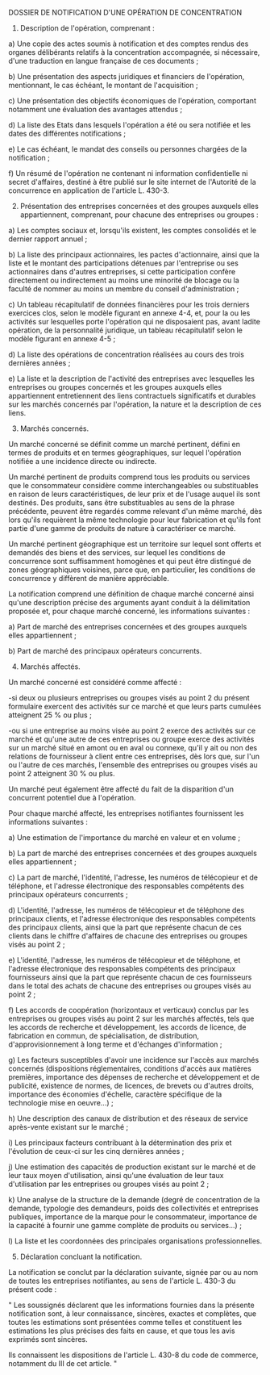 DOSSIER DE NOTIFICATION D'UNE OPÉRATION DE CONCENTRATION

1. Description de l'opération, comprenant :

a) Une copie des actes soumis à notification et des comptes rendus des organes délibérants relatifs à la concentration accompagnée, si nécessaire, d'une traduction en langue française de ces documents ;

b) Une présentation des aspects juridiques et financiers de l'opération, mentionnant, le cas échéant, le montant de l'acquisition ;

c) Une présentation des objectifs économiques de l'opération, comportant notamment une évaluation des avantages attendus ;

d) La liste des Etats dans lesquels l'opération a été ou sera notifiée et les dates des différentes notifications ;

e) Le cas échéant, le mandat des conseils ou personnes chargées de la notification ;

f) Un résumé de l'opération ne contenant ni information confidentielle ni secret d'affaires, destiné à être publié sur le site internet de l'Autorité de la concurrence en application de l'article L. 430-3.

2. Présentation des entreprises concernées et des groupes auxquels elles appartiennent, comprenant, pour chacune des entreprises ou groupes :

a) Les comptes sociaux et, lorsqu'ils existent, les comptes consolidés et le dernier rapport annuel ;

b) La liste des principaux actionnaires, les pactes d'actionnaire, ainsi que la liste et le montant des participations détenues par l'entreprise ou ses actionnaires dans d'autres entreprises, si cette participation confère directement ou indirectement au moins une minorité de blocage ou la faculté de nommer au moins un membre du conseil d'administration ;

c) Un tableau récapitulatif de données financières pour les trois derniers exercices clos, selon le modèle figurant en annexe 4-4, et, pour la ou les activités sur lesquelles porte l'opération qui ne disposaient pas, avant ladite opération, de la personnalité juridique, un tableau récapitulatif selon le modèle figurant en annexe 4-5 ;

d) La liste des opérations de concentration réalisées au cours des trois dernières années ;

e) La liste et la description de l'activité des entreprises avec lesquelles les entreprises ou groupes concernés et les groupes auxquels elles appartiennent entretiennent des liens contractuels significatifs et durables sur les marchés concernés par l'opération, la nature et la description de ces liens.

3. Marchés concernés.

Un marché concerné se définit comme un marché pertinent, défini en termes de produits et en termes géographiques, sur lequel l'opération notifiée a une incidence directe ou indirecte.

Un marché pertinent de produits comprend tous les produits ou services que le consommateur considère comme interchangeables ou substituables en raison de leurs caractéristiques, de leur prix et de l'usage auquel ils sont destinés. Des produits, sans être substituables au sens de la phrase précédente, peuvent être regardés comme relevant d'un même marché, dès lors qu'ils requièrent la même technologie pour leur fabrication et qu'ils font partie d'une gamme de produits de nature à caractériser ce marché.

Un marché pertinent géographique est un territoire sur lequel sont offerts et demandés des biens et des services, sur lequel les conditions de concurrence sont suffisamment homogènes et qui peut être distingué de zones géographiques voisines, parce que, en particulier, les conditions de concurrence y diffèrent de manière appréciable.

La notification comprend une définition de chaque marché concerné ainsi qu'une description précise des arguments ayant conduit à la délimitation proposée et, pour chaque marché concerné, les informations suivantes :

a) Part de marché des entreprises concernées et des groupes auxquels elles appartiennent ;

b) Part de marché des principaux opérateurs concurrents.

4. Marchés affectés.

Un marché concerné est considéré comme affecté :

-si deux ou plusieurs entreprises ou groupes visés au point 2 du présent formulaire exercent des activités sur ce marché et que leurs parts cumulées atteignent 25 % ou plus ;

-ou si une entreprise au moins visée au point 2 exerce des activités sur ce marché et qu'une autre de ces entreprises ou groupe exerce des activités sur un marché situé en amont ou en aval ou connexe, qu'il y ait ou non des relations de fournisseur à client entre ces entreprises, dès lors que, sur l'un ou l'autre de ces marchés, l'ensemble des entreprises ou groupes visés au point 2 atteignent 30 % ou plus.

Un marché peut également être affecté du fait de la disparition d'un concurrent potentiel due à l'opération.

Pour chaque marché affecté, les entreprises notifiantes fournissent les informations suivantes :

a) Une estimation de l'importance du marché en valeur et en volume ;

b) La part de marché des entreprises concernées et des groupes auxquels elles appartiennent ;

c) La part de marché, l'identité, l'adresse, les numéros de télécopieur et de téléphone, et l'adresse électronique des responsables compétents des principaux opérateurs concurrents ;

d) L'identité, l'adresse, les numéros de télécopieur et de téléphone des principaux clients, et l'adresse électronique des responsables compétents des principaux clients, ainsi que la part que représente chacun de ces clients dans le chiffre d'affaires de chacune des entreprises ou groupes visés au point 2 ;

e) L'identité, l'adresse, les numéros de télécopieur et de téléphone, et l'adresse électronique des responsables compétents des principaux fournisseurs ainsi que la part que représente chacun de ces fournisseurs dans le total des achats de chacune des entreprises ou groupes visés au point 2 ;

f) Les accords de coopération (horizontaux et verticaux) conclus par les entreprises ou groupes visés au point 2 sur les marchés affectés, tels que les accords de recherche et développement, les accords de licence, de fabrication en commun, de spécialisation, de distribution, d'approvisionnement à long terme et d'échanges d'information ;

g) Les facteurs susceptibles d'avoir une incidence sur l'accès aux marchés concernés (dispositions réglementaires, conditions d'accès aux matières premières, importance des dépenses de recherche et développement et de publicité, existence de normes, de licences, de brevets ou d'autres droits, importance des économies d'échelle, caractère spécifique de la technologie mise en oeuvre...) ;

h) Une description des canaux de distribution et des réseaux de service après-vente existant sur le marché ;

i) Les principaux facteurs contribuant à la détermination des prix et l'évolution de ceux-ci sur les cinq dernières années ;

j) Une estimation des capacités de production existant sur le marché et de leur taux moyen d'utilisation, ainsi qu'une évaluation de leur taux d'utilisation par les entreprises ou groupes visés au point 2 ;

k) Une analyse de la structure de la demande (degré de concentration de la demande, typologie des demandeurs, poids des collectivités et entreprises publiques, importance de la marque pour le consommateur, importance de la capacité à fournir une gamme complète de produits ou services...) ;

l) La liste et les coordonnées des principales organisations professionnelles.

5. Déclaration concluant la notification.

La notification se conclut par la déclaration suivante, signée par ou au nom de toutes les entreprises notifiantes, au sens de l'article L. 430-3 du présent code :

" Les soussignés déclarent que les informations fournies dans la présente notification sont, à leur connaissance, sincères, exactes et complètes, que toutes les estimations sont présentées comme telles et constituent les estimations les plus précises des faits en cause, et que tous les avis exprimés sont sincères.

Ils connaissent les dispositions de l'article L. 430-8 du code de commerce, notamment du III de cet article. "
